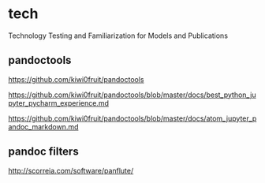# tech
Technology Testing and Familiarization for Models and Publications

## pandoctools

https://github.com/kiwi0fruit/pandoctools

https://github.com/kiwi0fruit/pandoctools/blob/master/docs/best_python_jupyter_pycharm_experience.md

https://github.com/kiwi0fruit/pandoctools/blob/master/docs/atom_jupyter_pandoc_markdown.md

## pandoc filters

http://scorreia.com/software/panflute/
